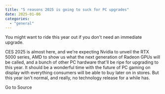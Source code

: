 ```yaml
---
title: "5 reasons 2025 is going to suck for PC upgrades"
date: 2025-01-06
categories: 
  - "general"
---
```


You might want to ride this year out if you don't need an immediate upgrade.

CES 2025 is almost here, and we're expecting Nvidia to unveil the RTX 5000 series, AMD to show us what the next generation of Radeon GPUs will be called, and a bunch of other PC hardware that'll be ripe for upgrading to this year. It should be a wonderful time with the future of PC gaming on display with everything consumers will be able to buy later on in stores. But this year isn't normal, and really, no technology release for a while has.

Go to Source
